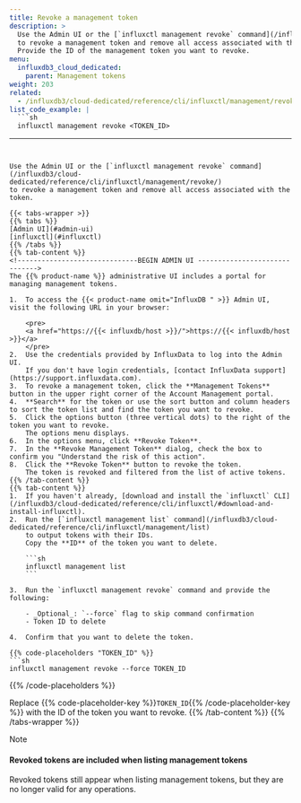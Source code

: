 ```yaml
---
title: Revoke a management token
description: >
  Use the Admin UI or the [`influxctl management revoke` command](/influxdb3/cloud-dedicated/reference/cli/influxctl/management/revoke/)
  to revoke a management token and remove all access associated with the token.
  Provide the ID of the management token you want to revoke.
menu:
  influxdb3_cloud_dedicated:
    parent: Management tokens
weight: 203
related:
  - /influxdb3/cloud-dedicated/reference/cli/influxctl/management/revoke/
list_code_example: |
  ```sh
  influxctl management revoke <TOKEN_ID>
  ```
---
```


Use the Admin UI or the [`influxctl management revoke` command](/influxdb3/cloud-dedicated/reference/cli/influxctl/management/revoke/)
to revoke a management token and remove all access associated with the token.

{{< tabs-wrapper >}}
{{% tabs %}}
[Admin UI](#admin-ui)
[influxctl](#influxctl)
{{% /tabs %}}
{{% tab-content %}}
<!------------------------------BEGIN ADMIN UI ------------------------------>
The {{% product-name %}} administrative UI includes a portal for managing management tokens.

1.  To access the {{< product-name omit="InfluxDB " >}} Admin UI, visit the following URL in your browser:

    <pre>
    <a href="https://{{< influxdb/host >}}/">https://{{< influxdb/host >}}</a>
    </pre>
2.  Use the credentials provided by InfluxData to log into the Admin UI.
    If you don't have login credentials, [contact InfluxData support](https://support.influxdata.com).
3.  To revoke a management token, click the **Management Tokens** button in the upper right corner of the Account Management portal.
4.  **Search** for the token or use the sort button and column headers to sort the token list and find the token you want to revoke.
5.  Click the options button (three vertical dots) to the right of the token you want to revoke.
    The options menu displays.
6.  In the options menu, click **Revoke Token**. 
7.  In the **Revoke Management Token** dialog, check the box to confirm you "Understand the risk of this action".
8.  Click the **Revoke Token** button to revoke the token.
    The token is revoked and filtered from the list of active tokens.
{{% /tab-content %}}
{{% tab-content %}}
1.  If you haven't already, [download and install the `influxctl` CLI](/influxdb3/cloud-dedicated/reference/cli/influxctl/#download-and-install-influxctl).
2.  Run the [`influxctl management list` command](/influxdb3/cloud-dedicated/reference/cli/influxctl/management/list)
    to output tokens with their IDs.
    Copy the **ID** of the token you want to delete.

    ```sh
    influxctl management list
    ```

3.  Run the `influxctl management revoke` command and provide the following:

    - _Optional_: `--force` flag to skip command confirmation
    - Token ID to delete

4.  Confirm that you want to delete the token.

{{% code-placeholders "TOKEN_ID" %}}
```sh
influxctl management revoke --force TOKEN_ID
```
{{% /code-placeholders %}}

Replace {{% code-placeholder-key %}}`TOKEN_ID`{{% /code-placeholder-key %}} with
the ID of the token you want to revoke.
{{% /tab-content %}}
{{% /tabs-wrapper %}}

> [!Note]
> #### Revoked tokens are included when listing management tokens
> 
> Revoked tokens still appear when listing management tokens, but they are no
> longer valid for any operations.
